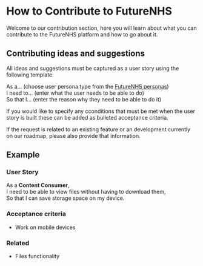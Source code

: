 # How to Contribute to FutureNHS
Welcome to our contribution section, here you will learn about what you can contribute to the FutureNHS platform and how to go about it.

## Contributing ideas and suggestions
All ideas and suggestions must be captured as a user story using the following template:

As a... (choose user persona type from the [FutureNHS personas]())<br>
I need to... (enter what the user needs to be able to do)<br>
So that I... (enter the reason why they need to be able to do it)<br>

If you would like to specify any cconditions that must be met when the user story is built these can be added as bulleted acceptance criteria.

If the request is related to an existing feature or an development currently on our roadmap, please also provide that information.

## Example

### User Story
As a **Content Consumer**,<br>
I need to be able to view files without having to download them,<br>
So that I can save storage space on my device.

### Acceptance criteria
- Work on mobile devices

### Related
- Files functionality
